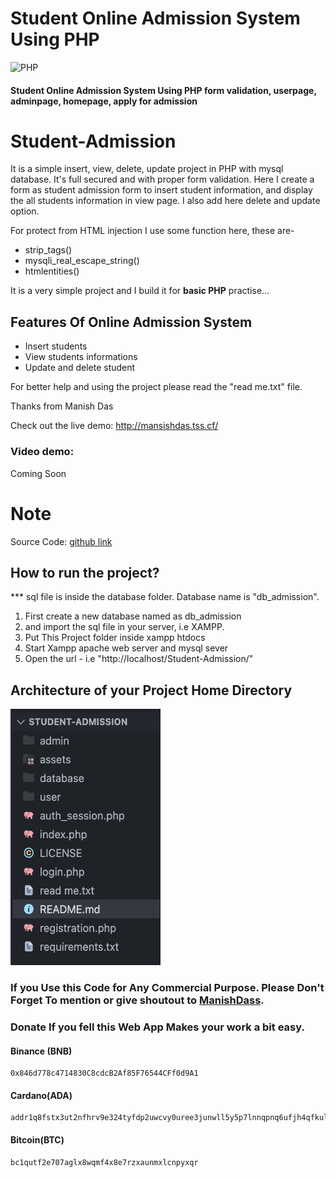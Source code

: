 # Student Online Admission System Using PHP

![PHP](https://img.shields.io/badge/php-%3E%3D5.5-blue)

#### **Student Online Admission System Using PHP**  form validation, userpage, adminpage, homepage, apply for admission

# Student-Admission
It is a simple insert, view, delete, update project in PHP with mysql database. It's full secured and with proper form validation. Here I create a form as student admission form to insert student information, and display the all students information in view page. I also add here delete and update option.

For protect from HTML injection I use some function here, these are-
- strip_tags()
- mysqli_real_escape_string()
- htmlentities()

It is a very simple project and I build it for **basic PHP** practise...


## Features Of Online Admission System
- Insert students
- View students informations
- Update and delete student

For better help and using the project please read the "read me.txt" file.

Thanks from Manish Das



Check out the live demo: http://mansishdas.tss.cf/

### Video demo:
<p>Coming Soon</p>

# Note

Source Code: [github link](https://github.com/ManishDass/Online-Student-Admission)


## How to run the project?

*** sql file is inside the database folder. Database name is "db_admission".
1. First create a new database named as db_admission 
2. and import the sql file in your server, i.e XAMPP.
3. Put This Project folder inside xampp htdocs
4. Start Xampp apache web server and mysql sever
5. Open the url - i.e "http://localhost/Student-Admission/"


## Architecture of your Project Home Directory
<p><img  alt="GIF" src="https://github.com/ManishDass/Online-Student-Admission/blob/main/assets/img/structure.png?raw=true" width="240" height="410" /></p>


### If you Use this Code for Any Commercial Purpose. Please Don't Forget To mention or give shoutout to [ManishDass](https://github.com/ManishDass).

### Donate If you fell this Web App Makes your work a bit easy.

#### Binance (BNB)
```
0x846d778c4714830C8cdcB2Af85F76544CFf0d9A1
```
#### Cardano(ADA)
```
addr1q8fstx3ut2nfhrv9e324tyfdp2uwcvy0uree3junwll5y5p7lnnqpnq6ufjh4qfkul9tvx49udsnyq7vmst6huvngyss72e63v
```

#### Bitcoin(BTC)
```
bc1qutf2e707aglx8wqmf4x8e7rzxaunmxlcnpyxqr
```








